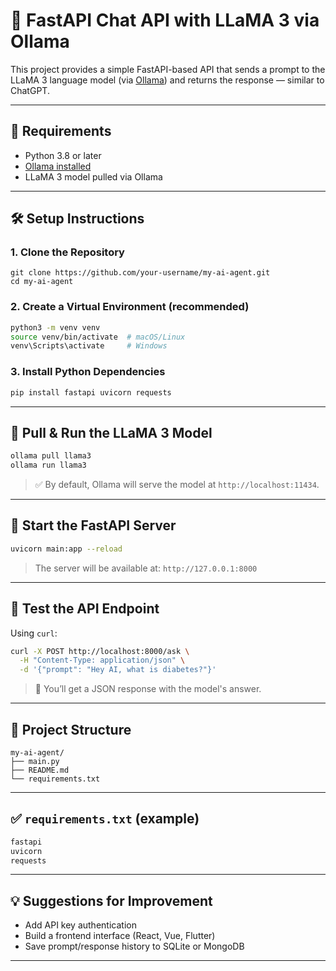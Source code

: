 

# 🧠 FastAPI Chat API with LLaMA 3 via Ollama

This project provides a simple FastAPI-based API that sends a prompt to the LLaMA 3 language model (via [Ollama](https://ollama.com)) and returns the response — similar to ChatGPT.

---

## 🚀 Requirements

- Python 3.8 or later
- [Ollama installed](https://ollama.com/download)
- LLaMA 3 model pulled via Ollama

---

## 🛠️ Setup Instructions

### 1. Clone the Repository
```
git clone https://github.com/your-username/my-ai-agent.git
cd my-ai-agent
```
### 2. Create a Virtual Environment (recommended)

```bash
python3 -m venv venv
source venv/bin/activate  # macOS/Linux
venv\Scripts\activate     # Windows
```

### 3. Install Python Dependencies

```bash
pip install fastapi uvicorn requests
```

---

## 🤖 Pull & Run the LLaMA 3 Model

```bash
ollama pull llama3
ollama run llama3
```

> ✅ By default, Ollama will serve the model at `http://localhost:11434`.

---

## 🚦 Start the FastAPI Server

```bash
uvicorn main:app --reload
```

> The server will be available at: `http://127.0.0.1:8000`

---

## 🧪 Test the API Endpoint

Using `curl`:

```bash
curl -X POST http://localhost:8000/ask \
  -H "Content-Type: application/json" \
  -d '{"prompt": "Hey AI, what is diabetes?"}'
```

> 📌 You’ll get a JSON response with the model's answer.

---

## 📁 Project Structure

```
my-ai-agent/
├── main.py
├── README.md
└── requirements.txt
```

---

## ✅ `requirements.txt` (example)

```txt
fastapi
uvicorn
requests
```

---

## 💡 Suggestions for Improvement

* Add API key authentication
* Build a frontend interface (React, Vue, Flutter)
* Save prompt/response history to SQLite or MongoDB

---